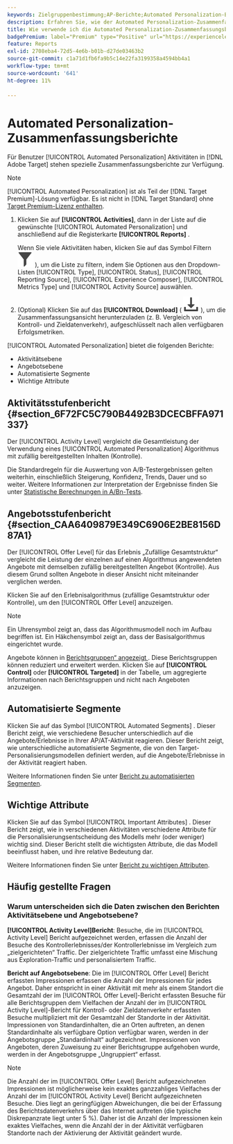 ```yaml
---
keywords: Zielgruppenbestimmung;AP-Berichte;Automated Personalization-Berichte;Bericht auf Aktivitätsebene;Bericht auf Angebotsebene;Bericht mit Angebotsdetails;FAQ
description: Erfahren Sie, wie der Automated Personalization-Zusammenfassungsbericht in Adobe Target interpretiert wird. Von diesem Bericht aus können Sie zu den Berichten Automatisierte Segmente und Wichtige Attribute wechseln.
title: Wie verwende ich die Automated Personalization-Zusammenfassungsberichte?
badgePremium: label="Premium" type="Positive" url="https://experienceleague.adobe.com/docs/target/using/introduction/intro.html?lang=en#premium newtab=true" tooltip="Hier finden Sie Informationen zum Lieferumfang von Target Premium."
feature: Reports
exl-id: 2708eba4-72d5-4e6b-b01b-d27de03463b2
source-git-commit: c1a71d1fb6fa9b5c14e22fa3199358a4594bb4a1
workflow-type: tm+mt
source-wordcount: '641'
ht-degree: 11%

---
```


# Automated Personalization-Zusammenfassungsberichte

Für Benutzer [!UICONTROL Automated Personalization] Aktivitäten in [!DNL Adobe Target] stehen spezielle Zusammenfassungsberichte zur Verfügung.

>[!NOTE]
>
>[!UICONTROL Automated Personalization] ist als Teil der [!DNL Target Premium]-Lösung verfügbar. Es ist nicht in [!DNL Target Standard] ohne [Target Premium-Lizenz enthalten](/help/main/c-intro/intro.md#premium).

1. Klicken Sie auf **[!UICONTROL Activities]**, dann in der Liste auf die gewünschte [!UICONTROL Automated Personalization] und anschließend auf die Registerkarte **[!UICONTROL Reports]** .

   Wenn Sie viele Aktivitäten haben, klicken Sie auf das Symbol Filtern ![Filtersymbol](/help/main/assets/icons/Filter.svg) ), um die Liste zu filtern, indem Sie Optionen aus den Dropdown-Listen [!UICONTROL Type], [!UICONTROL Status], [!UICONTROL Reporting Source], [!UICONTROL Experience Composer], [!UICONTROL Metrics Type] und [!UICONTROL Activity Source] auswählen.

1. (Optional) Klicken Sie auf das **[!UICONTROL Download]** ( ![Download-Symbol](/help/main/assets/icons/Download.svg) ), um die Zusammenfassungsansicht herunterzuladen (z. B. Vergleich von Kontroll- und Zieldatenverkehr), aufgeschlüsselt nach allen verfügbaren Erfolgsmetriken.

[!UICONTROL Automated Personalization] bietet die folgenden Berichte:

* Aktivitätsebene
* Angebotsebene
* Automatisierte Segmente
* Wichtige Attribute

## Aktivitätsstufenbericht {#section_6F72FC5C790B4492B3DCECBFFA971337}

Der [!UICONTROL Activity Level] vergleicht die Gesamtleistung der Verwendung eines [!UICONTROL Automated Personalization] Algorithmus mit zufällig bereitgestellten Inhalten (Kontrolle).

Die Standardregeln für die Auswertung von A/B-Testergebnissen gelten weiterhin, einschließlich Steigerung, Konfidenz, Trends, Dauer und so weiter. Weitere Informationen zur Interpretation der Ergebnisse finden Sie unter [Statistische Berechnungen in A/Bn-Tests](/help/main/c-reports/statistical-methodology/statistical-calculations.md).

## Angebotsstufenbericht {#section_CAA6409879E349C6906E2BE8156D87A1}

Der [!UICONTROL Offer Level] für das Erlebnis „Zufällige Gesamtstruktur“ vergleicht die Leistung der einzelnen auf einen Algorithmus angewendeten Angebote mit demselben zufällig bereitgestellten Angebot (Kontrolle). Aus diesem Grund sollten Angebote in dieser Ansicht nicht miteinander verglichen werden.

Klicken Sie auf den Erlebnisalgorithmus (zufällige Gesamtstruktur oder Kontrolle), um den [!UICONTROL Offer Level] anzuzeigen.

>[!NOTE]
>
>Ein Uhrensymbol zeigt an, dass das Algorithmusmodell noch im Aufbau begriffen ist. Ein Häkchensymbol zeigt an, dass der Basisalgorithmus eingerichtet wurde.

Angebote können in [Berichtsgruppen“ angezeigt ](/help/main/c-activities/t-automated-personalization/offer-reporting-groups-in-automated-personalization.md). Diese Berichtsgruppen können reduziert und erweitert werden. Klicken Sie auf **[!UICONTROL Control]** oder **[!UICONTROL Targeted]** in der Tabelle, um aggregierte Informationen nach Berichtsgruppen und nicht nach Angeboten anzuzeigen.

## Automatisierte Segmente

Klicken Sie auf das Symbol [!UICONTROL Automated Segments] . Dieser Bericht zeigt, wie verschiedene Besucher unterschiedlich auf die Angebote/Erlebnisse in Ihrer AP/AT-Aktivität reagieren. Dieser Bericht zeigt, wie unterschiedliche automatisierte Segmente, die von den Target-Personalisierungsmodellen definiert werden, auf die Angebote/Erlebnisse in der Aktivität reagiert haben.

Weitere Informationen finden Sie unter [Bericht zu automatisierten Segmenten](/help/main/c-reports/c-personalization-insights-reports/automated-segments-report.md).

## Wichtige Attribute

Klicken Sie auf das Symbol [!UICONTROL Important Attributes] . Dieser Bericht zeigt, wie in verschiedenen Aktivitäten verschiedene Attribute für die Personalisierungsentscheidung des Modells mehr (oder weniger) wichtig sind. Dieser Bericht stellt die wichtigsten Attribute, die das Modell beeinflusst haben, und ihre relative Bedeutung dar.

Weitere Informationen finden Sie unter [Bericht zu wichtigen Attributen](/help/main/c-reports/c-personalization-insights-reports/important-attributes-report.md).

## Häufig gestellte Fragen  

### Warum unterscheiden sich die Daten zwischen den Berichten Aktivitätsebene und Angebotsebene?

**[!UICONTROL Activity Level]Bericht**: Besuche, die im [!UICONTROL Activity Level] Bericht aufgezeichnet werden, erfassen die Anzahl der Besuche des Kontrollerlebnisses/der Kontrollerlebnisse im Vergleich zum „zielgerichteten“ Traffic. Der zielgerichtete Traffic umfasst eine Mischung aus Exploration-Traffic und personalisiertem Traffic.

**Bericht auf Angebotsebene**: Die im [!UICONTROL Offer Level] Bericht erfassten Impressionen erfassen die Anzahl der Impressionen für jedes Angebot. Daher entspricht in einer Aktivität mit mehr als einem Standort die Gesamtzahl der im [!UICONTROL Offer Level]-Bericht erfassten Besuche für alle Berichtsgruppen dem Vielfachen der Anzahl der im [!UICONTROL Activity Level]-Bericht für Kontroll- oder Zieldatenverkehr erfassten Besuche multipliziert mit der Gesamtzahl der Standorte in der Aktivität. Impressionen von Standardinhalten, die an Orten auftreten, an denen Standardinhalte als verfügbare Option verfügbar waren, werden in der Angebotsgruppe „Standardinhalt“ aufgezeichnet. Impressionen von Angeboten, deren Zuweisung zu einer Berichtsgruppe aufgehoben wurde, werden in der Angebotsgruppe „Ungruppiert“ erfasst.

>[!NOTE]
>
>Die Anzahl der im [!UICONTROL Offer Level] Bericht aufgezeichneten Impressionen ist möglicherweise kein exaktes ganzzahliges Vielfaches der Anzahl der im [!UICONTROL Activity Level] Bericht aufgezeichneten Besuche. Dies liegt an geringfügigen Abweichungen, die bei der Erfassung des Berichtsdatenverkehrs über das Internet auftreten (die typische Diskrepanzrate liegt unter 5 %). Daher ist die Anzahl der Impressionen kein exaktes Vielfaches, wenn die Anzahl der in der Aktivität verfügbaren Standorte nach der Aktivierung der Aktivität geändert wurde.
